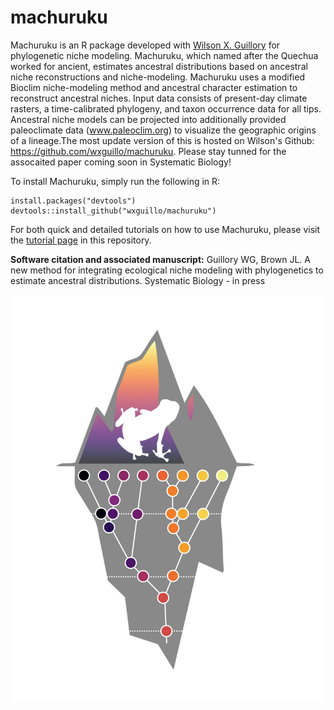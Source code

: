 # machuruku
Machuruku is an R package developed with [Wilson X. Guillory](https://scholar.google.com/citations?user=a_n1uCIAAAAJ&hl=en) for phylogenetic niche modeling.  Machuruku, which named after the Quechua worked for ancient, estimates ancestral distributions based on ancestral niche reconstructions and niche-modeling. Machuruku uses a modified Bioclim niche-modeling method and ancestral character estimation to reconstruct ancestral niches. Input data consists of present-day climate rasters, a time-calibrated phylogeny, and taxon occurrence data for all tips. Ancestral niche models can be projected into additionally provided paleoclimate data (www.paleoclim.org) to visualize the geographic origins of a lineage.The most update version of this is hosted on Wilson's Github: https://github.com/wxguillo/machuruku.  Please stay tunned for the assocaited paper coming soon in Systematic Biology!

To install Machuruku, simply run the following in R:
```
install.packages("devtools")
devtools::install_github("wxguillo/machuruku")
```
For both quick and detailed tutorials on how to use Machuruku, please visit the [tutorial page](https://github.com/wxguillo/machuruku/tree/main/tutorial) in this repository.


**Software citation and associated manuscript:**
Guillory WG, Brown JL. A new method for integrating ecological niche modeling with phylogenetics to estimate ancestral distributions. Systematic Biology - in press

![Alt text](https://raw.githubusercontent.com/jasonleebrown/machuruku/master/machurukuLogoShamelessFrog.jpg?raw=true "Title")

